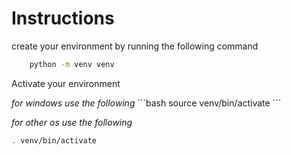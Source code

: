 <h1>Instructions</h1>

<p>create your environment by running the following command</p>


```bash
    python -m venv venv
```
<p>Activate your environment</p>
<i>for windows use the following</i>
```bash
source venv/bin/activate
```

<i>for other os use the following</i>
```bash
. venv/bin/activate
```